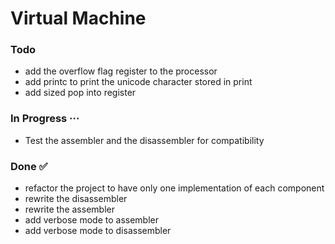 # Virtual Machine

### Todo

- add the overflow flag register to the processor  
- add printc to print the unicode character stored in print  
- add sized pop into register  

### In Progress ···

- Test the assembler and the disassembler for compatibility  

### Done ✅

- refactor the project to have only one implementation of each component  
- rewrite the disassembler  
- rewrite the assembler  
- add verbose mode to assembler  
- add verbose mode to disassembler  

